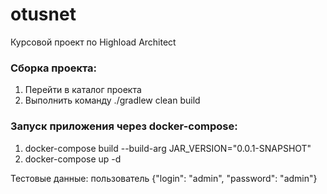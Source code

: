 # otusnet
Курсовой проект по Highload Architect

### Сборка проекта:
1) Перейти в каталог проекта
2) Выполнить команду
./gradlew clean build

### Запуск приложения через docker-compose:
1) docker-compose build --build-arg JAR_VERSION="0.0.1-SNAPSHOT"
2) docker-compose up -d

Тестовые данные:
пользователь {"login": "admin", "password": "admin"}